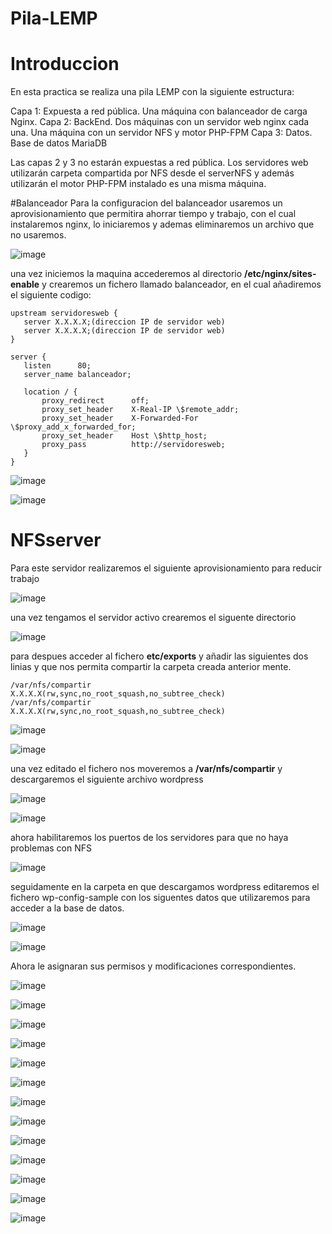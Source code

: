 # Pila-LEMP



# Introduccion
En esta practica se realiza una pila LEMP con la siguiente estructura:

Capa 1: Expuesta a red pública. Una máquina con balanceador de carga Nginx.
Capa 2: BackEnd. 
    Dos máquinas con un servidor web nginx cada una.
    Una máquina con un servidor NFS y motor PHP-FPM
Capa 3: Datos. Base de datos MariaDB

Las capas 2 y 3 no estarán expuestas a red pública. Los servidores web utilizarán carpeta compartida por NFS desde el serverNFS y además utilizarán el motor PHP-FPM instalado es una misma máquina.

#Balanceador
Para la configuracion del balanceador usaremos un aprovisionamiento que permitira ahorrar tiempo y trabajo, con el cual instalaremos nginx, lo iniciaremos y ademas eliminaremos un archivo que no usaremos.

![image](https://github.com/vchamizoc01/Pila-LEMP/assets/73099273/21e4b353-ee85-45dc-b099-d725e3e08f36)

una vez iniciemos la maquina accederemos al directorio **/etc/nginx/sites-enable**
y crearemos un fichero llamado balanceador, en el cual añadiremos el siguiente codigo:
 ```
upstream servidoresweb {
    server X.X.X.X;(direccion IP de servidor web)
    server X.X.X.X;(direccion IP de servidor web)
}
	
server {
    listen      80;
    server_name balanceador;

    location / {
	    proxy_redirect      off;
	    proxy_set_header    X-Real-IP \$remote_addr;
	    proxy_set_header    X-Forwarded-For \$proxy_add_x_forwarded_for;
        proxy_set_header    Host \$http_host;
        proxy_pass          http://servidoresweb;
	}
}
 ```



 ![image](https://github.com/vchamizoc01/Pila-LEMP/assets/73099273/aeef5f16-752f-4374-ab20-a8aaad649c2d)

![image](https://github.com/vchamizoc01/Pila-LEMP/assets/73099273/60783a9a-d5b0-40cc-a84c-8cb1e0a6a096)

# NFSserver
Para este servidor realizaremos el siguiente aprovisionamiento para reducir trabajo

![image](https://github.com/vchamizoc01/Pila-LEMP/assets/73099273/1cf0e0ef-7b1a-4db5-8e09-f11e8b61a6f8)

una vez tengamos el servidor activo crearemos el siguente directorio

![image](https://github.com/vchamizoc01/Pila-LEMP/assets/73099273/1e694aba-bfbc-45a0-a136-35a582db403e)

para despues acceder al fichero **etc/exports** y añadir las siguientes dos linias y que nos permita compartir la carpeta creada anterior mente.
```
/var/nfs/compartir     X.X.X.X(rw,sync,no_root_squash,no_subtree_check)
/var/nfs/compartir     X.X.X.X(rw,sync,no_root_squash,no_subtree_check)
```

![image](https://github.com/vchamizoc01/Pila-LEMP/assets/73099273/ca810b77-a0de-4bdd-acc7-160a9d2d8ffe)

![image](https://github.com/vchamizoc01/Pila-LEMP/assets/73099273/661465d3-7243-477f-915b-ef4ce438b058)

una vez editado el fichero nos moveremos a **/var/nfs/compartir** y descargaremos el siguiente archivo wordpress

![image](https://github.com/vchamizoc01/Pila-LEMP/assets/73099273/cae03f31-db06-42b4-8429-d8c9bcdf25fb)

![image](https://github.com/vchamizoc01/Pila-LEMP/assets/73099273/899e103b-ad73-4cbe-bc55-44de82686296)

ahora habilitaremos los puertos de los servidores para que no haya problemas con NFS

![image](https://github.com/vchamizoc01/Pila-LEMP/assets/73099273/1f49b9ca-16f1-4b7f-a9ba-30726aba92a0)

seguidamente en la carpeta en que descargamos wordpress editaremos el fichero wp-config-sample con los siguentes datos que utilizaremos para acceder a la base de datos.

![image](https://github.com/vchamizoc01/Pila-LEMP/assets/73099273/3acb4b39-d3c0-4ee3-beca-c2c1e95a93c8)

![image](https://github.com/vchamizoc01/Pila-LEMP/assets/73099273/3506fdf9-e803-4e4d-ac19-89d4e31f0331)

 Ahora le asignaran sus permisos y modificaciones correspondientes.

![image](https://github.com/vchamizoc01/Pila-LEMP/assets/73099273/5714b586-9492-4882-9906-aecd8884717c)

![image](https://github.com/vchamizoc01/Pila-LEMP/assets/73099273/38a5c8ce-9bcb-4e31-a03d-71ac8ffe51a5)

![image](https://github.com/vchamizoc01/Pila-LEMP/assets/73099273/6ab6c670-11e2-4b78-9f62-2f4c1aa144d6)

![image](https://github.com/vchamizoc01/Pila-LEMP/assets/73099273/09d3842d-643b-4fac-a828-79db78b1bebe)

![image](https://github.com/vchamizoc01/Pila-LEMP/assets/73099273/53cd97d1-90c5-4fa5-9483-39da614b8e94)

![image](https://github.com/vchamizoc01/Pila-LEMP/assets/73099273/0086b1c5-b3aa-443b-8df7-89a24ad4233e)

![image](https://github.com/vchamizoc01/Pila-LEMP/assets/73099273/71556a29-a794-475c-b605-f5e4a8bdd20e)

![image](https://github.com/vchamizoc01/Pila-LEMP/assets/73099273/5cc4b2cc-bd50-4829-8974-e4f8cf54b7dc)

![image](https://github.com/vchamizoc01/Pila-LEMP/assets/73099273/43a5dbe6-7e7e-4c27-9873-5319e4588070)



![image](https://github.com/vchamizoc01/Pila-LEMP/assets/73099273/b18082ee-c70d-42c7-9d20-54057eb7dac3)

![image](https://github.com/vchamizoc01/Pila-LEMP/assets/73099273/483e447f-dfcd-496b-b4ac-61d0fcf3f851)


![image](https://github.com/vchamizoc01/Pila-LEMP/assets/73099273/021cb5cd-7a1d-4ffd-9c6c-1552bd353881)

![image](https://github.com/vchamizoc01/Pila-LEMP/assets/73099273/08e0da62-08e9-451f-9bde-ad3b0aa6f8ac)
